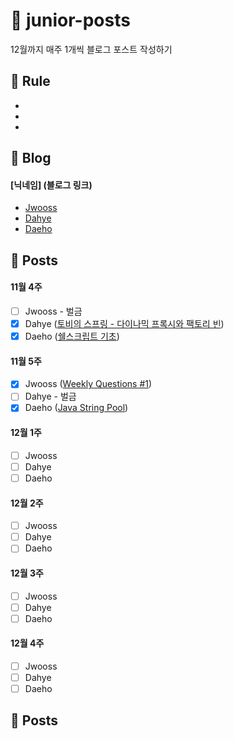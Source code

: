 # :post_office: junior-posts
12월까지 매주 1개씩 블로그 포스트 작성하기

## :hammer: Rule

-
-
-

## :page_with_curl: Blog
#### [닉네임] (블로그 링크)
- [Jwooss](https://jwooss.github.io) 
- [Dahye](https://kimdahyeee.github.io/) 
- [Daeho]() 

## :pushpin: Posts

#### 11월 4주
- [ ] Jwooss - 벌금
- [X] Dahye ([토비의 스프링 - 다이나믹 프록시와 팩토리 빈](https://kimdahyeee.github.io/dynamicproxy_and_factory_bean/))
- [X] Daeho ([쉘스크립트 기초](https://daehoho.github.io/2018-11-23/Shell-Script-%EB%B0%B0%EC%9A%B0%EA%B8%B0(1)/))

#### 11월 5주
- [X] Jwooss ([Weekly Questions #1](https://jwooss.github.io/2018-11-26-Weekly-Questions-1/))
- [ ] Dahye - 벌금
- [X] Daeho ([Java String Pool](https://daehoho.github.io/2018-12-03/JAVA-String-Pool/))

#### 12월 1주
- [ ] Jwooss
- [ ] Dahye
- [ ] Daeho

#### 12월 2주
- [ ] Jwooss
- [ ] Dahye
- [ ] Daeho

#### 12월 3주
- [ ] Jwooss
- [ ] Dahye
- [ ] Daeho

#### 12월 4주
- [ ] Jwooss
- [ ] Dahye
- [ ] Daeho

## :pushpin: Posts

